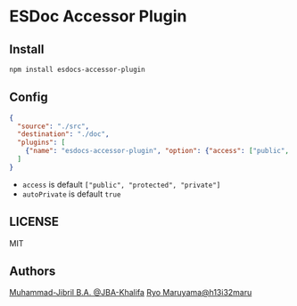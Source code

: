 # ESDoc Accessor Plugin
## Install
```bash
npm install esdocs-accessor-plugin
```

## Config
```json
{
  "source": "./src",
  "destination": "./doc",
  "plugins": [
    {"name": "esdocs-accessor-plugin", "option": {"access": ["public", "protected", "private"], "autoPrivate": true}}
  ]
}
```

- `access` is default `["public", "protected", "private"]`
- `autoPrivate` is default `true`

## LICENSE
MIT

## Authors
[Muhammad-Jibril B.A. @JBA-Khalifa](https://github.com/JBA-Khalifa)
[Ryo Maruyama@h13i32maru](https://github.com/h13i32maru)
